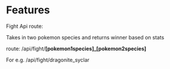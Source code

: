 # Features
Fight Api route:
<p>Takes in two pokemon species and returns winner based on stats</p>
<p>route: /api/fight/<b>[pokemon1species]_[pokemon2species]</b></p>
<p>For e.g. /api/fight/dragonite_syclar</p>
